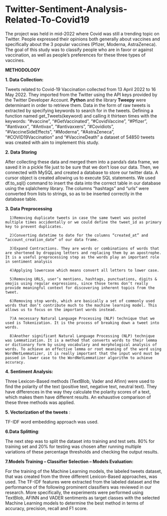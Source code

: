 # Twitter-Sentiment-Analysis-Related-To-Covid19

The project was held in mid-2022 where Covid was still a trending topic on Twitter. People expressed their opinions both generally about vaccines and specifically about the 3 popular vaccines (Pfizer, Moderna, AstraZeneca). The goal of this study was to classify people who are in favor or against vaccination, as well as people’s preferences for these three types of vaccines.



**METHODOLOGY**

**1. Data Collection:**

Tweets related to Covid-19 Vaccination collected from 13 April 2022 to 16 May 2022. They imported from the Twitter using the API keys provided by the Twitter Developer Account. **Python** and the library **Tweepy** were determinant in order to retrieve them. Data in the form of raw tweets is extracted by specifying keywords to search for in the tweets. Defining a function named get_Tweets(keyword) and calling it thirteen times with the keywords: “#vaccine”, “#GetVaccinated”, “#CovidVaccine”, “#Pfizer”, “#antivaxx”, “#Antivax”, “#antivaxxers”, “#Covidiots”, “#VaccineSideEffects”, “#Moderna”, “#AstraZeneca”, “#COVID19Vaccination” and “#VaccineDeath” a dataset of 54850 tweets was created with aim to implement this study.


**2. Data Storing**

After collecting these data and merged them into a panda’s data frame, we saved it in a pickle file just to be sure that we don’t lose our data. Then, we connected with MySQL and created a database to store our twitter data. A cursor object is created allowing us to execute SQL statements. We used df.to_sql() command to insert the data into the correct table in our database using the sqlalchemy library. The columns “hashtags” and “urls” were converted from lists to strings, so as to be inserted correctly in the database table.


**3. Data Preprocessing**
      
      1)Removing duplicate tweets in case the same tweet was posted multiple times accidentally or we could define the tweet_id as primary key to prevent duplicates.
        
      2)Converting datetime to date for the columns “created_at” and “account_creation_date” of our data frame.
        
      3)Expand Contractions. They are words or combinations of words that are shortened by dropping letters and replacing them by an apostrophe. It is a useful preprocessing step as the words play an important role in sentiment analysis
        
      4)Applying lowercase which means convert all letters to lower case.
        
      5)Removing URLS, user’s mentions, hashtags, punctuations, digits & emojis using regular expressions, since those terms don’t really provide meaningful context for discovering inherent topics from the tweet.
        
      6)Removing stop words, which are basically a set of commonly used words that don’t contribute much to the machine learning model. This allows us to focus on the important words instead.
        
      7)A necessary Natural Language Processing (NLP) technique that we used is Tokenization. It is the process of breaking down a tweet into words.
        
      8)Another significant Natural Language Processing (NLP) technique was Lemmatization. It is a method that converts words to their lemma or dictionary form by using vocabulary and morphological analysis of words. To achieve an effective lemma or root meaning of the word using WordNetLemmatizer, it is really important that the input word must be passed in lower case to the WordNetLemmatizer algorithm to achieve accuracy.
  
  
  **4. Sentiment Analysis:**
  
Three Lexicon-Based methods (TextBlob, Vader and Afinn) were used to find the polarity of the text (positive text, negative text, neutral text). They have differences in the way they calculate the polarity scores of a text, which makes them have different results. An exhaustive comparison of these three methods was applied.


**5. Vectorization of the tweets** : 

TF-IDF word embedding approach was used.



**6.Data Splitting**:

The next step was to split the dataset into training and test sets. 80% for training set and 20% for testing was chosen after running multiple variations of these percentage thresholds and checking the output results.


**7.Models Training – Classifier Selection – Models Evaluation:**

For the training of the Machine Learning models, the labeled tweets dataset, that was created from the three different Lexicon-Based approaches, was used. The TF-IDF features were extracted from the labeled dataset and the performance of the following prominent classifiers was reviewed in our research. More specifically, the experiments were performed using TextBlob, AFINN and VADER sentiments as target classes with the selected Machine Learning models to determine the best method in terms of accuracy, precision, recall and F1 score.
